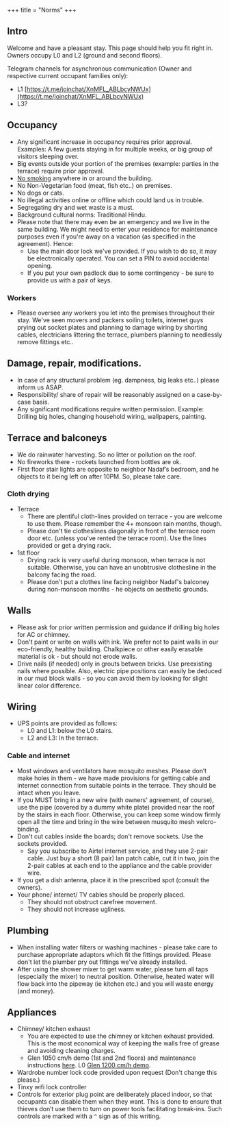 +++
title = "Norms"
+++


## Intro
Welcome and have a pleasant stay. This page should help you fit right in. Owners occupy L0 and L2 (ground and second floors).

Telegram channels for asynchronous communication (Owner and respective current occupant families only):

- L1 [https://t.me/joinchat/XnMFL_ABLbcyNWUx](https://t.me/joinchat/XnMFL_ABLbcyNWUx)
- L3?


## Occupancy
- Any significant increase in occupancy requires prior approval. Examples: A few guests staying in for multiple weeks, or big group of visitors sleeping over.
- Big events outside your portion of the premises (example: parties in the terrace) require prior approval.
- <u>No smoking</u> anywhere in or around the building.
- No Non-Vegetarian food (meat, fish etc..) on premises.
- No dogs or cats.
- No illegal activities online or offline which could land us in trouble.
- Segregating dry and wet waste is a must.
- Background cultural norms: Traditional Hindu.
- Please note that there may even be an emergency and we live in the same building. We might need to enter your residence for maintenance purposes even if you're away on a vacation (as specified in the agreement). Hence:
  - Use the main door lock we've provided. If you wish to do so, it may be electronically operated. You can set a PIN to avoid accidental opening. 
  - If you put your own padlock due to some contingency - be sure to provide us with a pair of keys.

### Workers
- Please oversee any workers you let into the premises throughout their stay. We've seen movers and packers soiling toilets, internet guys prying out socket plates and planning to damage wiring by shorting cables, electricians littering the terrace, plumbers planning to needlessly remove fittings etc..

## Damage, repair, modifications.

- In case of any structural problem (eg. dampness, big leaks etc..) please inform us ASAP.
- Responsibility/ share of repair will be reasonably assigned on a case-by-case basis.
- Any significant modifications require written permission. Example: Drilling big holes, changing household wiring, wallpapers, painting.


## Terrace and balconeys
- We do rainwater harvesting. So no litter or pollution on the roof.
- No fireworks there - rockets launched from bottles are ok.
- First floor stair lights are opposite to neighbor Nadaf’s bedroom, and he objects to it being left on after 10PM. So, please take care.

### Cloth drying
- Terrace
  - There are plentiful cloth-lines provided on terrace - you are welcome to use them. Please remember the 4+ monsoon rain months, though. 
  - Please don't tie clotheslines diagonally in front of the terrace room door etc. (unless you've rented the terrace room). Use the lines provided or get a drying rack.
- 1st floor 
  - Drying rack is very useful during monsoon, when terrace is not suitable. Otherwise, you can have an unobtrusive clothesline in the balcony facing the road.
  - Please don’t put a clothes line facing neighbor Nadaf's balconey during non-monsoon months - he objects on aesthetic grounds.

## Walls
- Please ask for prior written permission and guidance if drilling big holes for AC or chimney.
- Don't paint or write on walls with ink. We prefer not to paint walls in our eco-friendly, healthy building. Chalkpiece or other easily erasable material is ok - but should not erode walls.
- Drive nails (if needed) only in grouts between bricks. Use preexisting nails where possible. Also, electric pipe positions can easily be deduced in our mud block walls - so you can avoid them by looking for slight linear color difference.

## Wiring
- UPS points are provided as follows:
  - L0 and L1: below the L0 stairs.
  - L2 and L3: In the terrace.

### Cable and internet
- Most windows and ventilators have mosquito meshes. Please don’t make holes in them - we have made provisions for getting cable and internet connection from suitable points in the terrace. They should be intact when you leave.
- If you MUST bring in a new wire (with owners' agreement, of course), use the pipe (covered by a dummy white plate) provided near the roof by the stairs in each floor. Otherwise, you can keep some window firmly open all the time and bring in the wire between musquito mesh velcro-binding.
- Don't cut cables inside the boards; don't remove sockets. Use the sockets provided.
    - Say you subscribe to Airtel internet service, and they use 2-pair cable. Just buy a short (8 pair) lan patch cable, cut it in two, join the 2-pair cables at each end to the appliance and the cable provider wire.
- If you get a dish antenna, place it in the prescribed spot (consult the owners).
- Your phone/ internet/ TV cables should be properly placed.
    - They should not obstruct carefree movement.
    - They should not increase ugliness.

## Plumbing
- When installing water filters or washing machines - please take care to purchase appropriate adaptors which fit the fittings provided. Please don't let the plumber pry out fittings we've already installed. 
- After using the shower mixer to get warm water, please turn all taps (especially the mixer) to neutral position. Otherwise, heated water will flow back into the pipeway (ie kitchen etc.) and you will waste energy (and money).

## Appliances
- Chimney/ kitchen exhaust
  - You are expected to use the chimney or kitchen exhaust provided. This is the most economical way of keeping the walls free of grease and avoiding cleaning charges.
  - Glen 1050 cm/h demo (1st and 2nd floors) and maintenance instructions [here](https://www.youtube.com/watch?v=dwt-zLlZQiY). L0 [Glen 1200 cm/h demo](https://www.youtube.com/watch?v=Q2CSz7s76tY).
- Wardrobe number lock code provided upon request (Don't change this please.)
- Tinxy wifi lock controller 
- Controls for exterior plug point are deliberately placed indoor, so that occupants can disable them when they want. This is done to ensure that thieves don’t use them to turn on power tools facilitating break-ins. Such controls are marked with a `^` sign as of this writing.
